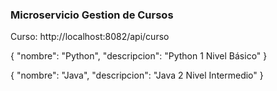 ### Microservicio Gestion de Cursos

Curso:
http://localhost:8082/api/curso

{
    "nombre": "Python",
    "descripcion": "Python 1 Nivel Básico"
  }

{
    "nombre": "Java",
    "descripcion": "Java 2 Nivel Intermedio"
  }

